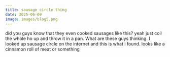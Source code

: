 ```yaml
---
title: sausage circle thing
date: 2025-06-09
image: images/blog5.png
---
```


did you guys know that they even cooked sausages like this? yeah just coil the whole ho up and throw it in a pan. What are these guys thinking. I looked up sausage circle on the internet and this is what i found. looks like a cinnamon roll of meat or something